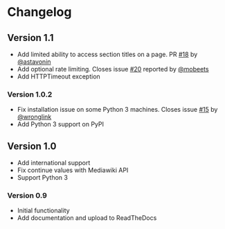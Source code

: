 # Changelog

## Version 1.1

* Add limited ability to access section titles on a page.  PR [#18]() by [@astavonin]()
* Add optional rate limiting. Closes issue [#20]() reported by [@mobeets]()
* Add HTTPTimeout exception

### Version 1.0.2

* Fix installation issue on some Python 3 machines. Closes issue [#15]() by [@wronglink]()
* Add Python 3 support on PyPI

## Version 1.0

* Add international support
* Fix continue values with Mediawiki API
* Support Python 3

### Version 0.9

* Initial functionality
* Add documentation and upload to ReadTheDocs
